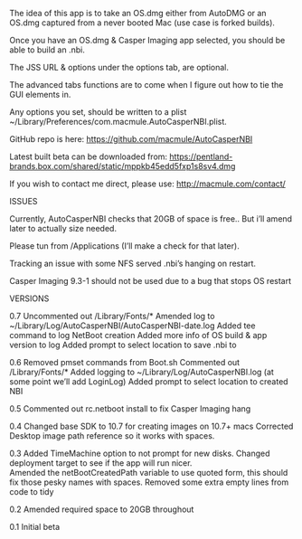 The idea of this app is to take an OS.dmg either from AutoDMG or an OS.dmg captured from a never booted Mac (use case is forked builds).

Once you have an OS.dmg & Casper Imaging app selected, you should be able to build an .nbi.

The JSS URL & options under the options tab, are optional.

The advanced tabs functions are to come when I figure out how to tie the GUI elements in.

Any options you set, should be written to a plist ~/Library/Preferences/com.macmule.AutoCasperNBI.plist.

GitHub repo is here: https://github.com/macmule/AutoCasperNBI

Latest built beta can be downloaded from:  https://pentland-brands.box.com/shared/static/mppkb45edd5fxp1s8sv4.dmg

If you wish to contact me direct, please use: http://macmule.com/contact/

ISSUES

Currently, AutoCasperNBI checks that 20GB of space is free.. But i’ll amend later to actually size needed.

Please tun from /Applications (I’ll make a check for that later).

Tracking an issue with some NFS served .nbi’s hanging on restart.

Casper Imaging 9.3-1 should not be used due to a bug that stops OS restart

VERSIONS

0.7
Uncommented out /Library/Fonts/*
Amended log to ~/Library/Log/AutoCasperNBI/AutoCasperNBI-date.log
Added tee command to log NetBoot creation
Added more info of OS build & app version to log
Added prompt to select location to save .nbi to

0.6
Removed pmset commands from Boot.sh
Commented out /Library/Fonts/*
Added logging to ~/Library/Log/AutoCasperNBI.log (at some point we’ll add LoginLog)
Added prompt to select location to created NBI

0.5 
Commented out rc.netboot install to fix Casper Imaging hang

0.4
Changed base SDK to 10.7 for creating images on 10.7+ macs
Corrected Desktop image path reference so it works with spaces.

0.3
Added TimeMachine option to not prompt for new disks.
Changed deployment target to see if the app will run nicer.<br>
Amended the netBootCreatedPath variable to use quoted form, this should fix those pesky names with spaces.
Removed some extra empty lines from code to tidy

0.2
Amended required space to 20GB throughout

0.1
Initial beta
